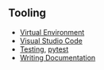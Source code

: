 ## Tooling

* [Virtual Environment](virtualenv.md)
* [Visual Studio Code](vscode.md)
* [Testing](../tutorial/10_testing.ipynb), [pytest](../tutorial/10_pytest.md)
* [Writing Documentation](docs.md)
